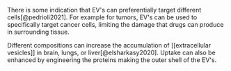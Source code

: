 There is some indication that EV's can preferentially target different cells[@pedrioli2021]. For example for tumors, EV's can be used to specifically target cancer cells, limiting the damage that drugs can produce in surrounding tissue. 

Different compositions can increase the accumulation of [[extracellular vesicles]] in brain, lungs, or liver[@elsharkasy2020]. Uptake can also be enhanced by engineering the proteins making the outer shell of the EV's. 